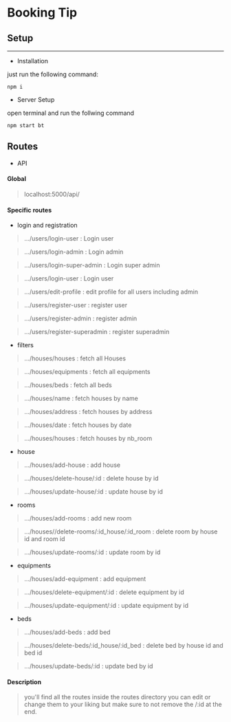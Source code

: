 # Booking Tip

## Setup

---

- Installation

just run the following command:

`npm i`

- Server Setup

open terminal and run the follwing command

`npm start bt`

## Routes

- API

#### Global

> localhost:5000/api/

#### Specific routes
- login and registration

> .../users/login-user : Login user

> .../users/login-admin : Login admin

> .../users/login-super-admin : Login super admin

> .../users/login-user : Login user

> .../users/edit-profile : edit profile for all users including admin

> .../users/register-user : register user

> .../users/register-admin : register admin

> .../users/register-superadmin : register superadmin

- filters

> .../houses/houses : fetch all Houses

> .../houses/equipments : fetch all equipments

> .../houses/beds : fetch all beds

> .../houses/name : fetch houses by name

> .../houses/address : fetch houses by address

> .../houses/date : fetch houses by date

> .../houses/houses : fetch houses by nb_room

- house

> .../houses/add-house : add house

> .../houses/delete-house/:id : delete house by id

> .../houses/update-house/:id : update house by id

- rooms

> .../houses/add-rooms : add new room

> .../houses//delete-rooms/:id_house/:id_room : delete room by house id and  room id

> .../houses/update-rooms/:id : update room by id

- equipments


> .../houses/add-equipment : add equipment

> .../houses/delete-equipment/:id : delete equipment by id

> .../houses/update-equipment/:id : update equipment by id


- beds

> .../houses/add-beds : add bed

> .../houses/delete-beds/:id_house/:id_bed : delete bed by house id and bed id

> .../houses/update-beds/:id : update bed by id

#### Description

  > you'll find all the routes inside the routes directory you can edit or change them to your liking but make sure to not remove the /:id at the end.
